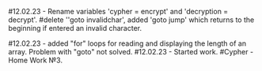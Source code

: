#12.02.23 - Rename variables 'cypher = encrypt' and 'decryption = decrypt'.
#delete ''goto invalidchar', added 'goto jump' which returns to the beginning if entered an invalid character.

#12.02.23 - added "for" loops for reading and displaying the length of an array. Problem with "goto" not solved.
#12.02.23 - Started work.
#Cypher - Home Work №3.